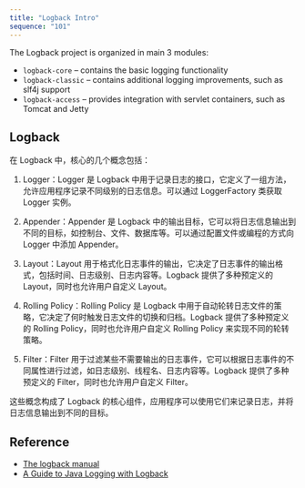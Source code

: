 ```yaml
---
title: "Logback Intro"
sequence: "101"
---
```


The Logback project is organized in main 3 modules:

- `logback-core` – contains the basic logging functionality
- `logback-classic` – contains additional logging improvements, such as slf4j support
- `logback-access` – provides integration with servlet containers, such as Tomcat and Jetty



## Logback

在 Logback 中，核心的几个概念包括：

1. Logger：Logger 是 Logback 中用于记录日志的接口，它定义了一组方法，允许应用程序记录不同级别的日志信息。可以通过 LoggerFactory 类获取 Logger 实例。

2. Appender：Appender 是 Logback 中的输出目标，它可以将日志信息输出到不同的目标，如控制台、文件、数据库等。可以通过配置文件或编程的方式向 Logger 中添加 Appender。

3. Layout：Layout 用于格式化日志事件的输出，它决定了日志事件的输出格式，包括时间、日志级别、日志内容等。Logback 提供了多种预定义的 Layout，同时也允许用户自定义 Layout。

4. Rolling Policy：Rolling Policy 是 Logback 中用于自动轮转日志文件的策略，它决定了何时触发日志文件的切换和归档。Logback 提供了多种预定义的 Rolling
   Policy，同时也允许用户自定义 Rolling Policy 来实现不同的轮转策略。

5. Filter：Filter 用于过滤某些不需要输出的日志事件，它可以根据日志事件的不同属性进行过滤，如日志级别、线程名、日志内容等。Logback 提供了多种预定义的 Filter，同时也允许用户自定义 Filter。

这些概念构成了 Logback 的核心组件，应用程序可以使用它们来记录日志，并将日志信息输出到不同的目标。

## Reference

- [The logback manual](https://logback.qos.ch/manual/index.html)
- [A Guide to Java Logging with Logback](https://betterstack.com/community/guides/logging/java/logback/)
